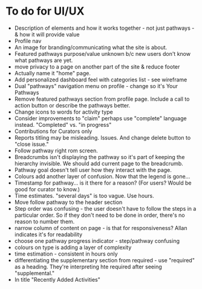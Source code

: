 

# To do for UI/UX 
- Description of elements and how it works together - not just pathways - & how it will provide value 
- Profile nav 
- An image for branding/communicating what the site is about. 
- Featured pathways purpose/value unknown b/c new users don't know what pathways are yet. 
- move privacy to a page on another part of the site & reduce footer 
- Actually name it "home" page. 
- Add personalized dashboard feel with categories list - see wireframe 
- Dual "pathways" navigation menu on profile - change so it's Your Pathways 
- Remove featured pathways section from profile page. Include a call to action button or describe the pathways better. 
- Change icons to words for activity type 
- Consider improvements to "claim" perhaps use "complete" language instead. "Completed" vs. "in progress" 
- Contributions for Curators only 
- Reports titling may be misleading. Issues. And change delete button to "close issue." 
- Follow pathway right rom screen. 
- Breadcrumbs isn't displaying the pathway so it's part of keeping the hierarchy invisible. We should add current page to the breadcrumb. 
- Pathway goal doesn't tell user how they interact with the page. 
- Colours add another layer of confusion. Now that the legend is gone... 
- Timestamp for pathway... is it there for a reason? (For users? Would be good for curator to know.) 
- Time estimates. "several days" is too vague. Use hours. 
- Move follow pathway to the header section 
- Step order was confusing - the user doesn't have to follow the steps in a particular order. So if they don't need to be done in order, there's no reason to number them. 
- narrow column of content on page - is that for responsiveness? Allan indicates it's for readability 
- choose one pathway progress indicator - step/pathway confusing 
- colours on type is adding a layer of complexity 
- time estimation - consistent in hours only 
- differentiating the supplementary section from required - use "required" as a heading. They're interpreting hte required after seeing "supplemental." 
- In title "Recently Added Activities" 